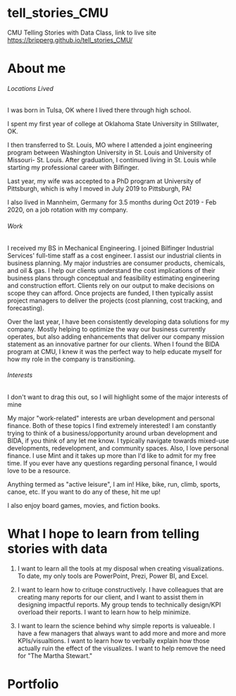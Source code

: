 # tell_stories_CMU
CMU Telling Stories with Data Class, link to live site https://bripperg.github.io/tell_stories_CMU/

# About me

###### Locations Lived

I was born in Tulsa, OK where I lived there through high school.

I spent my first year of college at Oklahoma State University in Stillwater, OK. 

I then transferred to St. Louis, MO where I attended a joint engineering program between Washington University in St. Louis and University of Missouri- St. Louis. After graduation, I continued living in St. Louis while starting my professional career with Bilfinger. 

Last year, my wife was accepted to a PhD program at University of Pittsburgh, which is why I moved in July 2019 to Pittsburgh, PA!

I also lived in Mannheim, Germany for 3.5 months during Oct 2019 - Feb 2020, on a job rotation with my company. 

###### Work

I received my BS in Mechanical Engineering. I joined Bilfinger Industrial Services' full-time staff as a cost engineer. I assist our industrial clients in business planning. My major industries are consumer products, chemicals, and oil & gas. I help our clients understand the cost implications of their business plans through conceptual and feasibility estimating engineering and construction effort. Clients rely on our output to make decisions on scope they can afford. Once projects are funded, I then typically assist project managers to deliver the projects (cost planning, cost tracking, and forecasting).

Over the last year, I have been consistently developing data solutions for my company. Mostly helping to optimize the way our business currently operates, but also adding enhancements that deliver our company mission statement as an innovative partner for our clients. When I found the BIDA program at CMU, I knew it was the perfect way to help educate myself for how my role in the company is transitioning.


###### Interests

I don't want to drag this out, so I will highlight some of the major interests of mine

My major "work-related" interests are urban development and personal finance. Both of these topics I find extremely interested! I am constantly trying to think of a business/opportunity around urban development and BIDA, if you think of any let me know. I typically navigate towards mixed-use developments, redevelopment, and community spaces. Also, I love personal finance. I use Mint and it takes up more than I'd like to admit for my free time. If you ever have any questions regarding personal finance, I would love to be a resource. 

Anything termed as "active leisure", I am in! Hike, bike, run, climb, sports, canoe, etc. If you want to do any of these, hit me up!

I also enjoy board games, movies, and fiction books. 


# What I hope to learn from telling stories with data

1. I want to learn all the tools at my disposal when creating visualizations. To date, my only tools are PowerPoint, Prezi, Power BI, and Excel. 

2. I want to learn how to crituqe constructively. I have colleagues that are creating many reports for our client, and I want to assist them in designing impactful reports. My group tends to technically design/KPI overload their reports. I want to learn how to help minimize. 

3. I want to learn the science behind why simple reports is valueable. I have a few managers that always want to add more and more and more KPIs/visualtions. I want to learn how to verbally explain how those actually ruin the effect of the visualizes. I want to help remove the need for "The Martha Stewart."


# Portfolio
